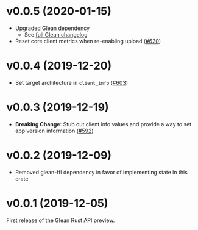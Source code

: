 # v0.0.5 (2020-01-15)

* Upgraded Glean dependency
    * See [full Glean changelog](https://github.com/mozilla/glean/blob/v24.0.0/CHANGELOG.md)
* Reset core client metrics when re-enabling upload ([#620](https://github.com/mozilla/glean/pull/620))

# v0.0.4 (2019-12-20)

* Set target architecture in `client_info` ([#603](https://github.com/mozilla/glean/pull/603))

# v0.0.3 (2019-12-19)

* **Breaking Change**: Stub out client info values and provide a way to set app version information ([#592](https://github.com/mozilla/glean/pull/592))

# v0.0.2 (2019-12-09)

* Removed glean-ffi dependency in favor of implementing state in this crate

# v0.0.1 (2019-12-05)

First release of the Glean Rust API preview.
